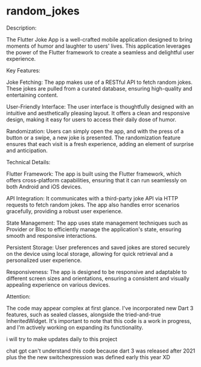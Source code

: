 # random_jokes
Description:

The Flutter Joke App is a well-crafted mobile application designed to bring moments of humor and laughter to users' lives. This application leverages the power of the Flutter framework to create a seamless and delightful user experience.

Key Features:

Joke Fetching: The app makes use of a RESTful API to fetch random jokes. These jokes are pulled from a curated database, ensuring high-quality and entertaining content.

User-Friendly Interface: The user interface is thoughtfully designed with an intuitive and aesthetically pleasing layout. It offers a clean and responsive design, making it easy for users to access their daily dose of humor.

Randomization: Users can simply open the app, and with the press of a button or a swipe, a new joke is presented. The randomization feature ensures that each visit is a fresh experience, adding an element of surprise and anticipation.

Technical Details:

Flutter Framework: The app is built using the Flutter framework, which offers cross-platform capabilities, ensuring that it can run seamlessly on both Android and iOS devices.

API Integration: It communicates with a third-party joke API via HTTP requests to fetch random jokes. The app also handles error scenarios gracefully, providing a robust user experience.

State Management: The app uses state management techniques such as Provider or Bloc to efficiently manage the application's state, ensuring smooth and responsive interactions.

Persistent Storage: User preferences and saved jokes are stored securely on the device using local storage, allowing for quick retrieval and a personalized user experience.

Responsiveness: The app is designed to be responsive and adaptable to different screen sizes and orientations, ensuring a consistent and visually appealing experience on various devices.

Attention:

The code may appear complex at first glance. I've incorporated new Dart 3 features, such as sealed classes, alongside the tried-and-true InheritedWidget. It's important to note that this code is a work in progress, and I'm actively working on expanding its functionality.

i will try to make updates daily to this project 

 chat gpt can't understand this code because dart 3 was released after 2021 plus the the new switchexpression was defined early this year XD
